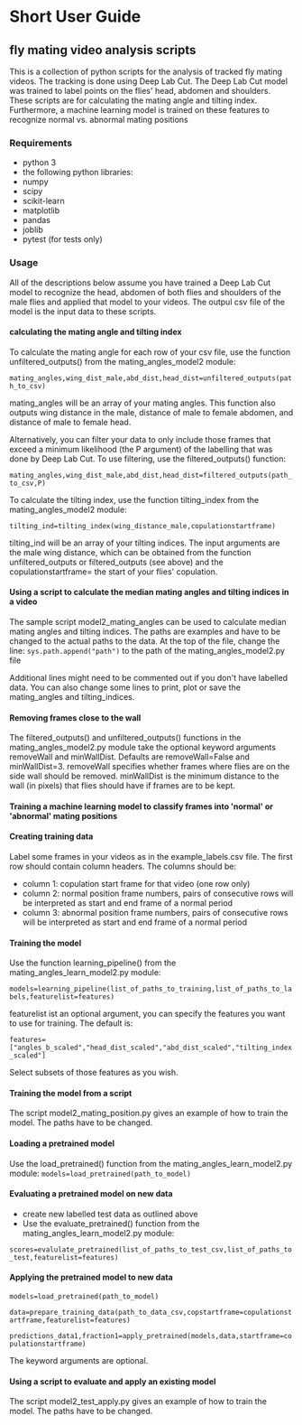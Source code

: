 # Short User Guide

## fly mating video analysis scripts

This is a collection of python scripts for the analysis of tracked fly mating videos.
The tracking is done using Deep Lab Cut. The Deep Lab Cut model was trained to label
points on the flies' head, abdomen and shoulders. These scripts are for calculating
the mating angle and tilting index. Furthermore, a machine learning model is trained
on these features to recognize normal vs. abnormal mating positions

### Requirements

* python 3
* the following python libraries:
* numpy
* scipy
* scikit-learn
* matplotlib
* pandas
* joblib
* pytest (for tests only)

### Usage

All of the descriptions below assume you have trained a Deep Lab Cut model to recognize the head, abdomen of both flies and shoulders of the male flies and applied that model to your videos. The outpul csv file of the model is the input data to these scripts.

#### calculating the mating angle and tilting index

To calculate the mating angle for each row of your csv file, use the function unfiltered_outputs() from the mating_angles_model2 module:

`mating_angles,wing_dist_male,abd_dist,head_dist=unfiltered_outputs(path_to_csv)`

mating_angles will be an array of your mating angles. This function also outputs wing distance in the male, distance of male to female abdomen, and distance of male to female head.

Alternatively, you can filter your data to only include those frames that exceed a minimum likelihood (the P argument) of the labelling that was done by Deep Lab Cut. To use filtering, use the filtered_outputs() function:

`mating_angles,wing_dist_male,abd_dist,head_dist=filtered_outputs(path_to_csv,P)`

To calculate the tilting index, use the function tilting_index from the mating_angles_model2 module:

`tilting_ind=tilting_index(wing_distance_male,copulationstartframe)`

tilting_ind will be an array of your tilting indices. The input arguments are the male wing distance, which can be obtained from the function unfiltered_outputs or filtered_outputs (see above) and the copulationstartframe= the start of your flies' copulation.

#### Using a script to calculate the median mating angles and tilting indices in a video

The sample script  model2_mating_angles can be used to calculate median mating angles and tilting indices. The paths are examples and have to be changed to the actual paths to the data. At the top of the file, change the line:
`sys.path.append("path")`
to the path of the mating_angles_model2.py file

Additional lines might need to be commented out if you don't have labelled data. You can also change some lines to print, plot or save the mating_angles and tilting_indices.

#### Removing frames close to the wall

The filtered_outputs() and unfiltered_outputs() functions in the mating_angles_model2.py module take the optional keyword arguments removeWall and minWallDist. Defaults are removeWall=False and minWallDist=3. removeWall specifies whether frames where flies are on the side wall should be removed. minWallDist is the minimum distance to the wall (in pixels) that flies should have if frames are to be kept.

#### Training a machine learning model to classify frames into 'normal' or 'abnormal' mating positions

#### Creating training data

Label some frames in your videos as in the example_labels.csv file. The first row should contain column headers. The columns should be:

* column 1: copulation start frame for that video (one row only)
* column 2: normal position frame numbers, pairs of consecutive rows will be interpreted as start and end frame of a normal period
* column 3: abnormal position frame numbers, pairs of consecutive rows will be interpreted as start and end frame of a normal period

#### Training the model

Use the function learning_pipeline() from the mating_angles_learn_model2.py module:

`models=learning_pipeline(list_of_paths_to_training,list_of_paths_to_labels,featurelist=features)`

featurelist ist an optional argument, you can specify the features you want to use for training. The default is:

`features=["angles_b_scaled","head_dist_scaled","abd_dist_scaled","tilting_index_scaled"]`

Select subsets of those features as you wish.

#### Training the model from a script

The script model2_mating_position.py gives an example of how to train the model. The paths have to be changed.

#### Loading a pretrained model

Use the load_pretrained() function from the mating_angles_learn_model2.py module:
`models=load_pretrained(path_to_model)`

#### Evaluating a pretrained model on new data

* create new labelled test data as outlined above
* Use the evaluate_pretrained() function from the mating_angles_learn_model2.py module: 

`scores=evalulate_pretrained(list_of_paths_to_test_csv,list_of_paths_to_test,featurelist=features)`

#### Applying the pretrained model to new data

`models=load_pretrained(path_to_model)`

`data=prepare_training_data(path_to_data_csv,copstartframe=copulationstartframe,featurelist=features)`

`predictions_data1,fraction1=apply_pretrained(models,data,startframe=copulationstartframe)`

The keyword arguments are optional.

#### Using a script to evaluate and apply an existing model

The script model2_test_apply.py gives an example of how to train the model. The paths have to be changed.
